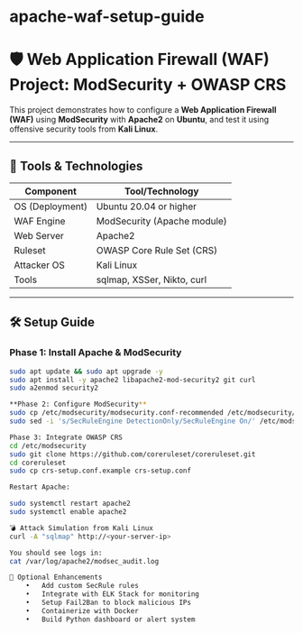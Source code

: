 # apache-waf-setup-guide
# 🛡️ Web Application Firewall (WAF) Project: ModSecurity + OWASP CRS

This project demonstrates how to configure a **Web Application Firewall (WAF)** using **ModSecurity** with **Apache2** on **Ubuntu**, and test it using offensive security tools from **Kali Linux**.

---

## 🧰 Tools & Technologies

| Component         | Tool/Technology              |
|------------------|------------------------------|
| OS (Deployment)  | Ubuntu 20.04 or higher       |
| WAF Engine       | ModSecurity (Apache module)  |
| Web Server       | Apache2                      |
| Ruleset          | OWASP Core Rule Set (CRS)    |
| Attacker OS      | Kali Linux                   |
| Tools            | sqlmap, XSSer, Nikto, curl   |

---

## 🛠️ Setup Guide

### Phase 1: Install Apache & ModSecurity

```bash
sudo apt update && sudo apt upgrade -y
sudo apt install -y apache2 libapache2-mod-security2 git curl
sudo a2enmod security2

**Phase 2: Configure ModSecurity**
sudo cp /etc/modsecurity/modsecurity.conf-recommended /etc/modsecurity/modsecurity.conf
sudo sed -i 's/SecRuleEngine DetectionOnly/SecRuleEngine On/' /etc/modsecurity/modsecurity.conf

Phase 3: Integrate OWASP CRS
cd /etc/modsecurity
sudo git clone https://github.com/coreruleset/coreruleset.git
cd coreruleset
sudo cp crs-setup.conf.example crs-setup.conf

Restart Apache:

sudo systemctl restart apache2
sudo systemctl enable apache2

💣 Attack Simulation from Kali Linux
curl -A "sqlmap" http://<your-server-ip>

You should see logs in:
cat /var/log/apache2/modsec_audit.log

🔐 Optional Enhancements
	•	Add custom SecRule rules
	•	Integrate with ELK Stack for monitoring
	•	Setup Fail2Ban to block malicious IPs
	•	Containerize with Docker
	•	Build Python dashboard or alert system

